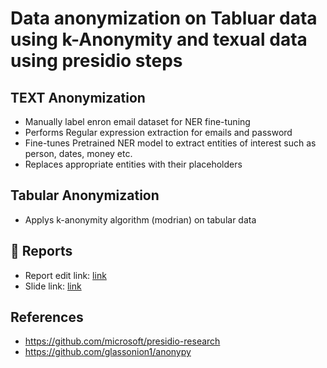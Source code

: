 # Data anonymization on Tabluar data using k-Anonymity and texual data using presidio steps
## TEXT Anonymization
- Manually label enron email dataset for NER fine-tuning
- Performs Regular expression extraction for emails and password
- Fine-tunes Pretrained NER model to extract entities of interest such as person, dates, money etc.
- Replaces appropriate entities with their placeholders

## Tabular Anonymization
- Applys k-anonymity algorithm (modrian) on tabular data



## 📖 Reports
- Report edit link: [link]()
- Slide link: [link]()

## References
- https://github.com/microsoft/presidio-research
- https://github.com/glassonion1/anonypy
